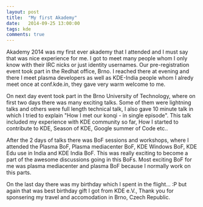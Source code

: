 ```yaml
---
layout: post
title:  "My first Akademy"
date:   2014-09-25 13:00:00
tags: kde
comments: true
---
```


Akademy 2014 was my first ever akademy that I attended and I must say that was nice experience for me. I got to meet many people whom I only know with their IRC nicks or just identity usernames. Our pre-registration event took part in the Redhat office, Brno. I reached there at evening and there I meet plasma developers as well as KDE-India people whom I alredy meet once at conf.kde.in, they gave very warm welcome to me.


On next day event took part in the Brno University of Technology, where on first two days there was many exciting talks. Some of them were lightning talks and others were full length technical talk, I also gave 10 minute talk in which I tried to explain "How I met our konqi - in single episode". This talk included my experience with KDE community so far, How I started to contribute to KDE, Season of KDE, Google summer of Code etc..

After the 2 days of talks there was BoF sessions and workshops, where I attended the Plasma BoF, Plasma mediacenter BoF, KDE Windows BoF, KDE Edu use in India and KDE India BoF. This was really exciting to become a part of the awesome discussions going in this BoFs. Most exciting BoF for me was plasma mediacenter and plasma BoF because I normally work on this parts.

On the last day there was my birthday which I spent in the flight... :P but again that was best birthday gift I got from KDE e.V., Thank you for sponsering my travel and accomodation in Brno, Czech Republic.
